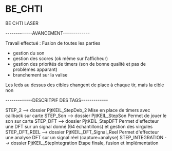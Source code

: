 # BE_CHTI
BE CHTI LASER

-------------AVANCEMENT------------- 

Travail effectué :
Fusion de toutes les parties 
- gestion du son 
- gestion des scores (ok même sur l'afficheur)
- gestion des priorités de timers (son de bonne qualité et pas de problèmes apparant)
- branchement sur la valise

Les leds au dessus des cibles changent de place à chaque tir, mais la cible non

-------------DESCRITPIF DES TAGS------------- 

STEP_2 --> dossier PjtKEIL_StepDeb_2
	Mise en place de timers avec callback sur carte
STEP_Son --> dossier PjtKEIL_StepSon
	Permet de jouer le son sur carte
STEP_DFT --> dossier PjtKEIL_StepDFT
	Permet d'effecteur une DFT sur un signal donné (64 échantillons) et gestion des virgules
STEP_DFT_REEL --> dossier PjtKEIL_DFT_Signal_Reel
	Permet d'effecteur une analyse DFT sur un signal réel (capture+analyse)
STEP_INTEGRATION --> dossier PjtKEIL_StepIntegration
	Etape finale, fusion et implémentation